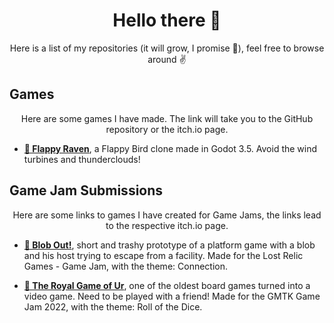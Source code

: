 <h1 align = "center">
Hello there 👋
</h1>

<p align = "center"> Here is a list of my repositories (it will grow, I promise 🤞), feel free to browse around ✌️ </p>

## Games

<p align = "center"> Here are some games I have made. The link will take you to the GitHub repository or the itch.io page. </p>

* [**🐥 Flappy Raven**](https://divins.itch.io/flappy-raven), a Flappy Bird clone made in Godot 3.5. Avoid the wind turbines and thunderclouds!

## Game Jam Submissions

<p align = "center"> Here are some links to games I have created for Game Jams, the links lead to the respective itch.io page. </p>

* [**💚 Blob Out!**](https://divins.itch.io/blob-out), short and trashy prototype of a platform game with a blob and his host trying to escape from a facility. Made for the Lost Relic Games - Game Jam, with the theme: Connection.

* [**🎲 The Royal Game of Ur**](https://divins.itch.io/the-royal-game-of-ur), one of the oldest board games turned into a video game. Need to be played with a friend! Made for the GMTK Game Jam 2022, with the theme: Roll of the Dice.
